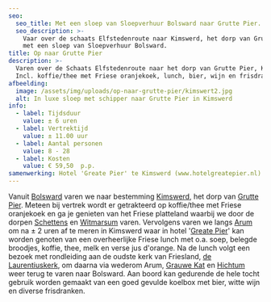 ```yaml
---
seo:
  seo_title: Met een sloep van Sloepverhuur Bolsward naar Grutte Pier.
  seo_description: >-
    Vaar over de schaats Elfstedenroute naar Kimswerd, het dorp van Grutte Pier,
    met een sloep van Sloepverhuur Bolsward.
title: Op naar Grutte Pier
description: >-
  Varen over de Schaats Elfstedenroute naar het dorp van Grutte Pier, Kimswerd.
  Incl. koffie/thee met Friese oranjekoek, lunch, bier, wijn en frisdranken.
afbeelding:
  image: /assets/img/uploads/op-naar-grutte-pier/kimswert2.jpg
  alt: In luxe sloep met schipper naar Grutte Pier in Kimswerd
info:
  - label: Tijdsduur
    value: ± 6 uren
  - label: Vertrektijd
    value: ± 11.00 uur
  - label: Aantal personen
    value: 8 - 28
  - label: Kosten
    value: € 59,50  p.p.
samenwerking: Hotel 'Greate Pier' te Kimswerd (www.hotelgreatepier.nl)
---
```


Vanuit <a target="_blank" rel="noopener" href="https://www.bolsward.nl">Bolsward</a> varen we naar bestemming <a target="_blank" rel="noopener" href="https://nl.wikipedia.org/wiki/Kimswerd">Kimswerd</a>, het dorp van <a target="_blank" rel="noopener" href="https://nl.wikipedia.org/wiki/Pier_Gerlofs_Donia">Grutte Pier</a>. Meteen bij vertrek wordt er getrakteerd op koffie/thee met Friese oranjekoek en ga je genieten van het Friese platteland waarbij we door de dorpen <a target="_blank" rel="noopener" href="https://nl.wikipedia.org/wiki/Schettens">Schettens</a> en <a target="_blank" rel="noopener" href="https://nl.wikipedia.org/wiki/Witmarsum_(Nederland)">Witmarsum</a> varen. Vervolgens varen we langs <a target="_blank" rel="noopener" href="https://nl.wikipedia.org/wiki/Arum_(plaats)">Arum</a> om na ± 2 uren af te meren in Kimswerd waar in hotel '<a target="_blank" rel="noopener" href="https://www.hotelgreatepier.nl">Greate Pier</a>' kan worden genoten van een overheerlijke Friese lunch met o.a. soep, belegde broodjes, koffie, thee, melk en verse jus d'orange. Na de lunch volgt een bezoek met rondleiding aan de oudste kerk van Friesland,&nbsp;<a target="_blank" rel="noopener" href="http://www.laurentiuskerkkimswerd.nl/home">de Laurentiuskerk</a>, om daarna via wederom Arum, <a target="_blank" rel="noopener" href="https://nl.wikipedia.org/wiki/Grauwe_Kat">Grauwe Kat</a> en <a target="_blank" rel="noopener" href="https://nl.wikipedia.org/wiki/Hichtum">Hichtum</a> weer terug te varen naar Bolsward. Aan boord kan gedurende de hele tocht gebruik worden gemaakt van een goed gevulde koelbox met bier, witte wijn en diverse frisdranken.

&nbsp;
